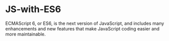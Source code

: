 # JS-with-ES6
ECMAScript 6, or ES6, is the next version of JavaScript, and includes many enhancements and new features that make JavaScript coding easier and more maintainable.
